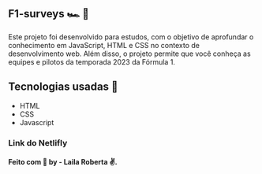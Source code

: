
## F1-surveys 🏎 ️:checkered_flag:

Este projeto foi desenvolvido para estudos, com o objetivo de aprofundar o conhecimento em JavaScript, HTML e CSS no contexto de desenvolvimento web. Além disso, o projeto permite que você conheça as equipes e pilotos da temporada 2023 da Fórmula 1.

## Tecnologias usadas :rocket: 

- HTML
- CSS
- Javascript

### Link do Netlifly 





####  Feito com :purple_heart:  by - Laila Roberta :v:.



